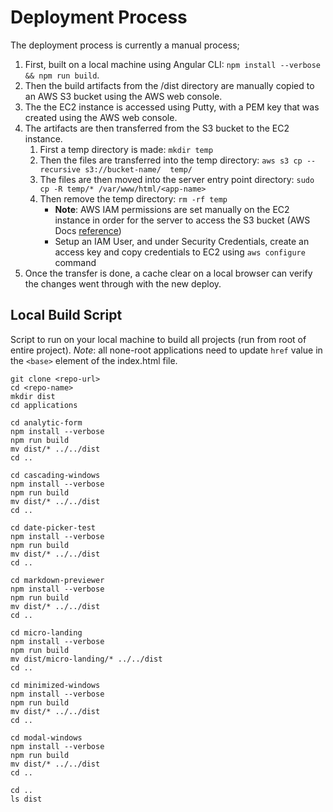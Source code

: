 # Deployment Process #
The deployment process is currently a manual process;

1. First, built on a local machine using Angular CLI: ```npm install --verbose && npm run build```.
1. Then the build artifacts from the /dist directory are manually copied to an AWS S3 bucket using the AWS web console.
1. The the EC2 instance is accessed using Putty, with a PEM key that was created using the AWS web console.
1. The artifacts are then transferred from the S3 bucket to the EC2 instance.
    1. First a temp directory is made: ```mkdir temp```
    1. Then the files are transferred into the temp directory: ```aws s3 cp --recursive s3://bucket-name/  temp/```
    1. The files are then moved into the server entry point directory: ```sudo cp -R temp/* /var/www/html/<app-name>```
    1. Then remove the temp directory: ```rm -rf temp```
        - __Note__: AWS IAM permissions are set manually on the EC2 instance in order for the server to access the S3 bucket (AWS Docs [reference](https://aws.amazon.com/premiumsupport/knowledge-center/ec2-instance-access-s3-bucket/))
        - Setup an IAM User, and under Security Credentials, create an access key and copy credentials to EC2 using ```aws configure``` command
1. Once the transfer is done, a cache clear on a local browser can verify the changes went through with the new deploy.

## Local Build Script ##
Script to run on your local machine to build all projects (run from root of entire project).
_Note_: all none-root applications need to update ```href``` value in the ```<base>``` element of the index.html file.

```
git clone <repo-url>
cd <repo-name>
mkdir dist
cd applications

cd analytic-form
npm install --verbose
npm run build
mv dist/* ../../dist
cd ..

cd cascading-windows
npm install --verbose
npm run build
mv dist/* ../../dist
cd ..

cd date-picker-test
npm install --verbose
npm run build
mv dist/* ../../dist
cd ..

cd markdown-previewer
npm install --verbose
npm run build
mv dist/* ../../dist
cd ..

cd micro-landing
npm install --verbose
npm run build
mv dist/micro-landing/* ../../dist
cd ..

cd minimized-windows
npm install --verbose
npm run build
mv dist/* ../../dist
cd ..

cd modal-windows
npm install --verbose
npm run build
mv dist/* ../../dist
cd ..

cd ..
ls dist
```

